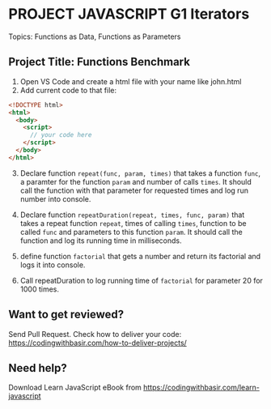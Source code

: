 # PROJECT JAVASCRIPT G1 Iterators

Topics: Functions as Data, Functions as Parameters

## Project Title: Functions Benchmark

1. Open VS Code and create a html file with your name like john.html
2. Add current code to that file:

```html
<!DOCTYPE html>
<html>
  <body>
    <script>
      // your code here
    </script>
  </body>
</html>
```

3. Declare function `repeat(func, param, times)` that takes a function `func`, a paramter for the function `param` and number of calls `times`. It should call the function with that parameter for requested times and log run number into console.

4. Declare function `repeatDuration(repeat, times, func, param)` that takes a repeat function `repeat`, times of calling `times`, function to be called `func` and parameters to this function `param`. It should call the function and log its running time in milliseconds.

5. define function `factorial` that gets a number and return its factorial and logs it into console.

6. Call repeatDuration to log running time of `factorial` for parameter 20 for 1000 times.

## Want to get reviewed?

Send Pull Request. Check how to deliver your code: https://codingwithbasir.com/how-to-deliver-projects/

## Need help?

Download Learn JavaScript eBook from https://codingwithbasir.com/learn-javascript
